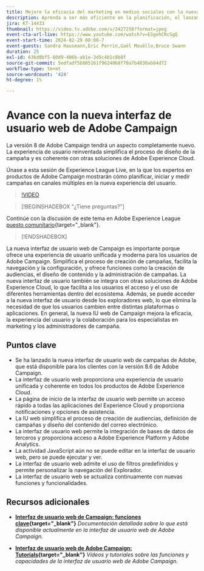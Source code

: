 ```yaml
---
title: Mejore la eficacia del marketing en medios sociales con la nueva interfaz de usuario web de Adobe Campaign
description: Aprenda a ser más eficiente en la planificación, el lanzamiento y la medición de estrategias de marketing entre canales, incluido el marketing por correo electrónico y el marketing en medios sociales mediante la nueva interfaz de usuario web de Adobe Campaign.
jira: KT-14433
thumbnail: https://video.tv.adobe.com/v/3427258?format=jpeg
event-cta-url-live: https://www.youtube.com/watch?v=ESgehCRcSgQ
event-start-time: 2024-02-29 08:00-7
event-guests: Sandra Hausmann,Eric Perrin,Gaël Mouëllo,Bruce Swann
duration: 25
exl-id: 636d8bf5-80d9-406b-ab1e-3d5c4b1c8b8f
source-git-commit: 5edfadf5b805161f9624068f70a7b4830ab84d72
workflow-type: tm+mt
source-wordcount: '424'
ht-degree: 1%

---
```


# Avance con la nueva interfaz de usuario web de Adobe Campaign

La versión 8 de Adobe Campaign tendrá un aspecto completamente nuevo. La experiencia de usuario reinventada simplifica el proceso de diseño de la campaña y es coherente con otras soluciones de Adobe Experience Cloud.

Únase a esta sesión de Experience League Live, en la que los expertos en productos de Adobe Campaign mostrarán cómo planificar, iniciar y medir campañas en canales múltiples en la nueva experiencia del usuario.

>[!VIDEO](https://video.tv.adobe.com/v/3427258/?quality=12&learn=on)

>[!BEGINSHADEBOX &quot;¿Tiene preguntas?&quot;]

Continúe con la discusión de este tema en Adobe Experience League [puesto comunitario](https://experienceleaguecommunities.adobe.com/t5/adobe-campaign-classic/experience-league-live-post-session-discussion-leaping-ahead/m-p/656893#M2671){target="_blank"}.

>[!ENDSHADEBOX]

La nueva interfaz de usuario web de Campaign es importante porque ofrece una experiencia de usuario unificada y moderna para los usuarios de Adobe Campaign. Simplifica el proceso de creación de campañas, facilita la navegación y la configuración, y ofrece funciones como la creación de audiencias, el diseño de contenido y la administración de campañas. La nueva interfaz de usuario también se integra con otras soluciones de Adobe Experience Cloud, lo que facilita a los usuarios el acceso y el uso de diferentes herramientas dentro del ecosistema. Además, se puede acceder a la nueva interfaz de usuario desde los exploradores web, lo que elimina la necesidad de que los usuarios cambien entre distintas plataformas o aplicaciones. En general, la nueva IU web de Campaign mejora la eficacia, la experiencia del usuario y la colaboración para los especialistas en marketing y los administradores de campaña.

## Puntos clave

* Se ha lanzado la nueva interfaz de usuario web de campañas de Adobe, que está disponible para los clientes con la versión 8.6 de Adobe Campaign.
* La interfaz de usuario web proporciona una experiencia de usuario unificada y coherente en todos los productos de Adobe Experience Cloud.
* La página de inicio de la interfaz de usuario web permite un acceso rápido a todas las aplicaciones del Experience Cloud y proporciona notificaciones y opciones de asistencia.
* La IU web simplifica el proceso de creación de audiencias, definición de campañas y diseño del contenido del correo electrónico.
* La interfaz de usuario web permite la integración de bases de datos de terceros y proporciona acceso a Adobe Experience Platform y Adobe Analytics.
* La actividad JavaScript aún no se puede editar en la interfaz de usuario web, pero se puede ejecutar y ver.
* La interfaz de usuario web admite el uso de filtros predefinidos y permite personalizar la navegación del Explorador.
* La interfaz de usuario web se actualiza continuamente con nuevas funciones y funcionalidades.


## Recursos adicionales

* **[Interfaz de usuario web de Campaign: funciones clave](https://experienceleague.adobe.com/docs/campaign-web/v8/whats-new.html?lang=es){target="_blank"}**
  *Documentación detallada sobre lo que está disponible actualmente en la interfaz de usuario web de Adobe Campaign.*

* **[Interfaz de usuario web de Adobe Campaign: Tutorials](https://experienceleague.adobe.com/docs/campaign-web-learn/tutorials/overview.html?lang=en){target="_blank"}**
  *Vídeos y tutoriales sobre las funciones y capacidades de la interfaz de usuario web de Adobe Campaign.*
